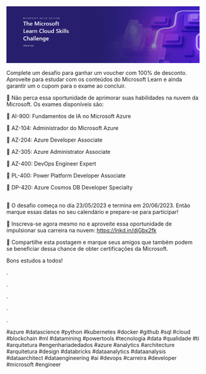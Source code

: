 <img widght=100% src="https://github.com/ksilva-kwn/MicrosoftBuild/blob/main/Captura%20de%20tela%202023-05-16%20092815.png"/>



Complete um desafio para ganhar um voucher com 100% de desconto. Aproveite para estudar com os conteúdos do Microsoft Learn e ainda garantir um o cupom para o exame ao concluir.

🚀 Não perca essa oportunidade de aprimorar suas habilidades na nuvem da Microsoft. Os exames disponíveis são:


🔹 AI-900: Fundamentos de IA no Microsoft Azure

🔹 AZ-104: Administrador do Microsoft Azure

🔹 AZ-204: Azure Developer Associate

🔹 AZ-305: Azure Administrator Associate

🔹 AZ-400: DevOps Engineer Expert

🔹 PL-400: Power Platform Developer Associate

🔹 DP-420: Azure Cosmos DB Developer Specialty

##

📅 O desafio começa no dia 23/05/2023 e termina em 20/06/2023. Então marque essas datas no seu calendário e prepare-se para participar!



📍 Inscreva-se agora mesmo no <The Microsoft Learn Cloud Skills Challenge> e aproveite essa oportunidade de impulsionar sua carreira na nuvem: https://lnkd.in/djGbx2fk



🌟 Compartilhe esta postagem e marque seus amigos que também podem se beneficiar dessa chance de obter certificações da Microsoft.

Bons estudos a todos!

.

.

.

.

.

#azure #datascience #python #kubernetes #docker #github #sql #cloud #blockchain #ml #datamining #powertools 
#tecnologia #data #qualidade #ti #arquitetura #engenhariadedados #azure #analytics #architecture #arquitetura #design #databricks 
#dataanalytics #dataanalysis #dataarchitect #dataengineering #ai #devops #carreira #developer #microsoft #engineer 
  

  
  

